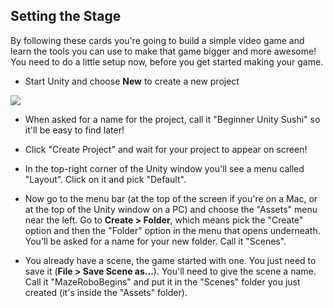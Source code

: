 ## Setting the Stage

By following these cards you're going to build a simple video game and learn the tools you can use to make that game bigger and more awesome! You need to do a little setup now, before you get started making your game.

+ Start Unity and choose **New** to create a new project

![](/images/New_Unity.png)

+ When asked for a name for the project, call it "Beginner Unity Sushi" so it'll be easy to find later!

+ Click "Create Project" and wait for your project to appear on screen!

+ In the top-right corner of the Unity window you'll see a menu called "Layout". Click on it and pick "Default".

+ Now go to the menu bar (at the top of the screen if you're on a Mac, or at the top of the Unity window on a PC) and choose the "Assets" menu near the left. Go to **Create > Folder**, which means pick the "Create" option and then the "Folder" option in the menu that opens underneath. You'll be asked for a name for your new folder. Call it "Scenes".

+ You already have a scene, the game started with one. You just need to save it (**File > Save Scene as...**). You'll need to give the scene a name. Call it "MazeRoboBegins" and put it in the "Scenes" folder you just created (it's inside the "Assets" folder).